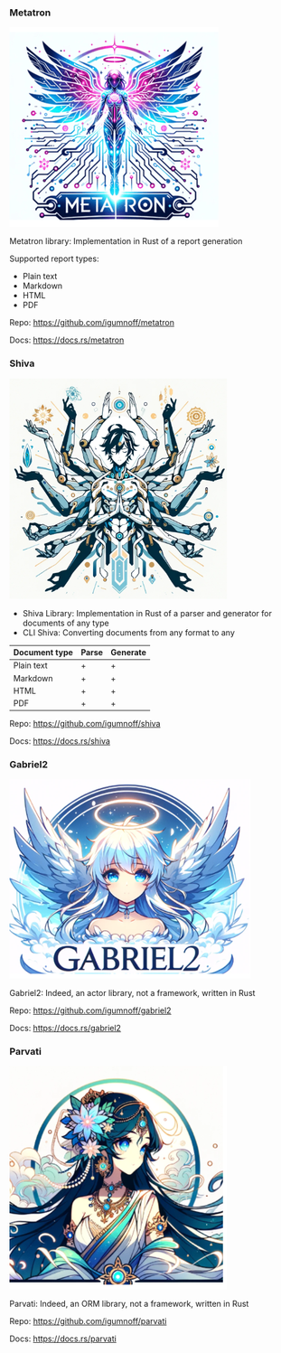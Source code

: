 ### Metatron
![metatron](metatron.png)

Metatron library: Implementation in Rust of a report generation

Supported report types:

- Plain text
- Markdown
- HTML
- PDF

Repo: https://github.com/igumnoff/metatron

Docs: https://docs.rs/metatron

### Shiva
![shiva](shiva.png)
- Shiva Library: Implementation in Rust of a parser and generator for documents of any type
- CLI Shiva: Сonverting documents from any format to any

| Document type | Parse | Generate |
|---------------|-------|----------|
| Plain text    | +     | +        |
| Markdown      | +     | +        |
| HTML          | +     | +        |
| PDF           | +     | +        |

Repo: https://github.com/igumnoff/shiva

Docs: https://docs.rs/shiva

### Gabriel2
![shiva](gabriel2.png)

Gabriel2: Indeed, an actor library, not a framework, written in Rust

Repo: https://github.com/igumnoff/gabriel2

Docs: https://docs.rs/gabriel2

### Parvati
![shiva](parvati.png)

Parvati: Indeed, an ORM library, not a framework, written in Rust

Repo: https://github.com/igumnoff/parvati

Docs: https://docs.rs/parvati

